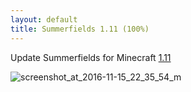 ```yaml
---
layout: default
title: Summerfields 1.11 (100%)
---
```


Update Summerfields for Minecraft [1.11](http://www.summerfields.info/?tag/1.11.X)

![screenshot_at_2016-11-15_22_35_54_m](https://user-images.githubusercontent.com/401965/33349103-0f9cd41e-d499-11e7-98e8-f45cbf7cf39c.png)
